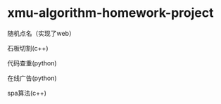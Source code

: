 # xmu-algorithm-homework-project
随机点名（实现了web）

石板切割(c++)

代码查重(python)

在线广告(python)

spa算法(c++)



